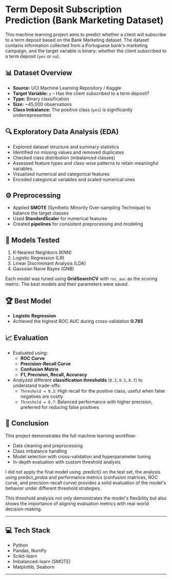 # Term Deposit Subscription Prediction (Bank Marketing Dataset)

This machine learning project aims to predict whether a client will subscribe to a term deposit based on the Bank Marketing dataset. The dataset contains information collected from a Portuguese bank's marketing campaign, and the target variable is binary: whether the client subscribed to a term deposit (`yes` or `no`).

## 📊 Dataset Overview

- **Source:** UCI Machine Learning Repository / Kaggle
- **Target Variable:** `y` – Has the client subscribed to a term deposit?
- **Type:** Binary classification
- **Size:** ~45,000 observations
- **Class Imbalance:** The positive class (`yes`) is significantly underrepresented

## 🔍 Exploratory Data Analysis (EDA)

- Explored dataset structure and summary statistics 
- Identified no missing values and removed duplicates
- Checked class distribution (imbalanced classes)
- Assessed feature types and class-wise patterns to retain meaningful variables. 
- Visualized numerical and categorical features
- Encoded categorical variables and scaled numerical ones

## ⚙️ Preprocessing

- Applied **SMOTE** (Synthetic Minority Over-sampling Technique) to balance the target classes
- Used **StandardScaler** for numerical features
- Created **pipelines** for consistent preprocessing and modeling

## 🧠 Models Tested

1. K-Nearest Neighbors (KNN)
2. Logistic Regression (LR)
3. Linear Discriminant Analysis (LDA)
4. Gaussian Naive Bayes (GNB)

Each model was tuned using **GridSearchCV** with `roc_auc` as the scoring metric. The best models and their parameters were saved.

## 🏆 Best Model

- **Logistic Regression**
- Achieved the highest ROC AUC during cross-validation **0.785**

## 📈 Evaluation

- Evaluated using:
  - **ROC Curve**
  - **Precision-Recall Curve**
  - **Confusion Matrix**
  - **F1, Precision, Recall, Accuracy**
- Analyzed different **classification thresholds** (`0.3`, `0.5`, `0.7`) to understand trade-offs:
  - `Threshold = 0.3`: High recall for the positive class, useful when false negatives are costly
  - `Threshold = 0.7`: Balanced performance with higher precision, preferred for reducing false positives

## 📌 Conclusion

This project demonstrates the full machine learning workflow:
- Data cleaning and preprocessing
- Class imbalance handling
- Model selection with cross-validation and hyperparameter tuning
- In-depth evaluation with custom threshold analysis

I did not apply the final model using .predict() on the test set, the analysis using predict_proba and performance metrics (confusion matrices, ROC curve, and precision-recall curve) provides a solid evaluation of the model's behavior under different threshold strategies.

This threshold analysis not only demonstrates the model's flexibility but also shows the importance of aligning evaluation metrics with real-world decision-making.

---

## 💻 Tech Stack

- Python
- Pandas, NumPy
- Scikit-learn
- Imbalanced-learn (SMOTE)
- Matplotlib, Seaborn

---

